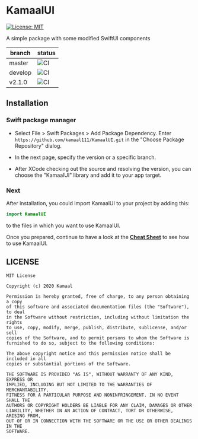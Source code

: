 # KamaalUI

[![License: MIT](https://img.shields.io/badge/License-MIT-yellow.svg)](./LICENSE)

A simple package with some modified SwiftUI components

| branch  | status                                                                                     |
| ------- | ------------------------------------------------------------------------------------------ |
| master  | ![CI](https://github.com/kamaal111/KamaalUI/workflows/CI/badge.svg?branch=master)          |
| develop | ![CI](https://github.com/kamaal111/KamaalUI/workflows/CI/badge.svg?branch=develop)         |
| v2.1.0  | ![CI](https://github.com/kamaal111/KamaalUI/workflows/CI/badge.svg?branch=release%2F2.1.0) |

## Installation

### Swift package manager

- Select File > Swift Packages > Add Package Dependency. Enter `https://github.com/kamaal111/KamaalUI.git` in the "Choose Package Repository" dialog.

- In the next page, specify the version or a specific branch.

- After XCode checking out the source and resolving the version, you can choose the "KamaalUI" library and add it to your app target.

### Next

After installation, you could import KamaalUI to your project by adding this:

```Swift
import KamaalUI
```

to the files in which you want to use KamaalUI.

Once you prepared, continue to have a look at the [**Cheat Sheet**](./docs/cheat_sheet.md) to see how to use KamaalUI.

## LICENSE

```
MIT License

Copyright (c) 2020 Kamaal

Permission is hereby granted, free of charge, to any person obtaining a copy
of this software and associated documentation files (the "Software"), to deal
in the Software without restriction, including without limitation the rights
to use, copy, modify, merge, publish, distribute, sublicense, and/or sell
copies of the Software, and to permit persons to whom the Software is
furnished to do so, subject to the following conditions:

The above copyright notice and this permission notice shall be included in all
copies or substantial portions of the Software.

THE SOFTWARE IS PROVIDED "AS IS", WITHOUT WARRANTY OF ANY KIND, EXPRESS OR
IMPLIED, INCLUDING BUT NOT LIMITED TO THE WARRANTIES OF MERCHANTABILITY,
FITNESS FOR A PARTICULAR PURPOSE AND NONINFRINGEMENT. IN NO EVENT SHALL THE
AUTHORS OR COPYRIGHT HOLDERS BE LIABLE FOR ANY CLAIM, DAMAGES OR OTHER
LIABILITY, WHETHER IN AN ACTION OF CONTRACT, TORT OR OTHERWISE, ARISING FROM,
OUT OF OR IN CONNECTION WITH THE SOFTWARE OR THE USE OR OTHER DEALINGS IN THE
SOFTWARE.

```
